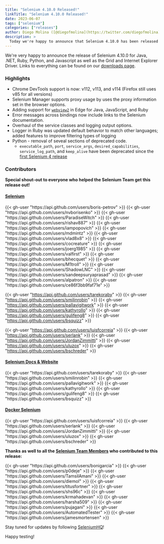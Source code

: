 ```yaml
---
title: "Selenium 4.10.0 Released!"
linkTitle: "Selenium 4.10.0 Released!"
date: 2023-06-07
tags: ["selenium"]
categories: ["releases"]
author: Diego Molina ([@diegofmolina](https://twitter.com/diegofmolina))
description: >
  Today we're happy to announce that Selenium 4.10.0 has been released!
---
```


We're very happy to announce the release of Selenium 4.10.0 for Java, 
.NET, Ruby, Python, and Javascript as well as the Grid and Internet Explorer Driver.
Links to everything can be found on our [downloads page][downloads].

### Highlights

  * Chrome DevTools support is now: v112, v113, and v114 (Firefox still uses v85 for all versions)
  * Selenium Manager supports proxy usage by uses the proxy information set in the browser options.
  * Adding support for [`webview2`](https://learn.microsoft.com/en-us/microsoft-edge/webview2/how-to/webdriver) in Edge for Java, JavaScript, and Ruby
  * Error messages across bindings now include links to the Selenium documentation.  
  * Overhaul of the service classes and logging output options.
  * Logger in Ruby was updated default behavior to match other languages; added features to improve filtering types of logging
  * Python - removal of seveal sections of deprecated code.
    * `executable_path`, `port`, `service_args`, `desired_capabilities`, `service_log_path`, and `keep_alive` have been deprecated since the [first Selenium 4 release](https://www.selenium.dev/documentation/webdriver/getting_started/upgrade_to_selenium_4/#python-1)


### Contributors

**Special shout-out to everyone who helped the Selenium Team get this release out!**

#### [Selenium](https://github.com/SeleniumHQ/selenium)

<div class="row justify-content-center">
  <div class="col-11 p-4 bg-transparent">
    <div class="row justify-content-center">
{{< gh-user "https://api.github.com/users/boris-petrov" >}} 
{{< gh-user "https://api.github.com/users/nvborisenko" >}} 
{{< gh-user "https://api.github.com/users/ParadiseWitch" >}} 
{{< gh-user "https://api.github.com/users/rishav887" >}} 
{{< gh-user "https://api.github.com/users/iampopovich" >}}
{{< gh-user "https://api.github.com/users/mdmintz" >}}
{{< gh-user "https://api.github.com/users/vlad8x8" >}} 
{{< gh-user "https://api.github.com/users/cocreature" >}} 
{{< gh-user "https://api.github.com/users/joerg1985" >}}
{{< gh-user "https://api.github.com/users/valfirst" >}} 
{{< gh-user "https://api.github.com/users/bhecquet" >}}
{{< gh-user "https://api.github.com/users/M1troll" >}}
{{< gh-user "https://api.github.com/users/ShadowLNC" >}}
{{< gh-user "https://api.github.com/users/sandeepsuryaprasad" >}}
{{< gh-user "https://api.github.com/users/alpatron" >}}
{{< gh-user "https://api.github.com/users/ce86f3bb9faf71e" >}}



{{< gh-user "https://api.github.com/users/tarekoraby" >}}
{{< gh-user "https://api.github.com/users/smilinrobin" >}}
{{< gh-user "https://api.github.com/users/pallavigitwork" >}}
{{< gh-user "https://api.github.com/users/kathyrollo" >}}
{{< gh-user "https://api.github.com/users/gulifeng8" >}}
{{< gh-user "https://api.github.com/users/bsquizz" >}}


{{< gh-user "https://api.github.com/users/luisfcorreia" >}}
{{< gh-user "https://api.github.com/users/serlank" >}}
{{< gh-user "https://api.github.com/users/JordanZimmitti" >}}
{{< gh-user "https://api.github.com/users/uluzox" >}}
{{< gh-user "https://api.github.com/users/bschreder" >}}
    </div>
  </div>
</div>

#### [Selenium Docs & Website](https://github.com/SeleniumHQ/seleniumhq.github.io)

<div class="row justify-content-center">
  <div class="col-11 p-4 bg-transparent">
    <div class="row justify-content-center">
{{< gh-user "https://api.github.com/users/tarekoraby" >}}
{{< gh-user "https://api.github.com/users/smilinrobin" >}}
{{< gh-user "https://api.github.com/users/pallavigitwork" >}}
{{< gh-user "https://api.github.com/users/kathyrollo" >}}
{{< gh-user "https://api.github.com/users/gulifeng8" >}}
{{< gh-user "https://api.github.com/users/bsquizz" >}}
    </div>
  </div>
</div>

#### [Docker Selenium](https://github.com/SeleniumHQ/docker-selenium)

<div class="row justify-content-center">
  <div class="col-11 p-4 bg-transparent">
    <div class="row justify-content-center">
{{< gh-user "https://api.github.com/users/luisfcorreia" >}}
{{< gh-user "https://api.github.com/users/serlank" >}}
{{< gh-user "https://api.github.com/users/JordanZimmitti" >}}
{{< gh-user "https://api.github.com/users/uluzox" >}}
{{< gh-user "https://api.github.com/users/bschreder" >}}
    </div>
  </div>
</div>

**Thanks as well to all the [Selenium Team Members][team] who contributed to this release:**

<div class="row justify-content-center">
  <div class="col-11 p-4 bg-transparent">
    <div class="row justify-content-center">
{{< gh-user "https://api.github.com/users/bonigarcia" >}}
{{< gh-user "https://api.github.com/users/p0deje" >}}
{{< gh-user "https://api.github.com/users/TamsilAmani" >}}
{{< gh-user "https://api.github.com/users/diemol" >}}
{{< gh-user "https://api.github.com/users/titusfortner" >}}
{{< gh-user "https://api.github.com/users/shs96c" >}} 
{{< gh-user "https://api.github.com/users/krmahadevan" >}}
{{< gh-user "https://api.github.com/users/harsha509" >}}
{{< gh-user "https://api.github.com/users/pujagani" >}}
{{< gh-user "https://api.github.com/users/AutomatedTester" >}}
{{< gh-user "https://api.github.com/users/jamesmortensen" >}}
    </div>
  </div>
</div>

Stay tuned for updates by following [SeleniumHQ](https://twitter.com/seleniumhq)!

Happy testing!

[downloads]: /downloads
[bindings]: /downloads#bindings
[team]: /project/structure
[BiDi]: https://github.com/w3c/webdriver-bidi

